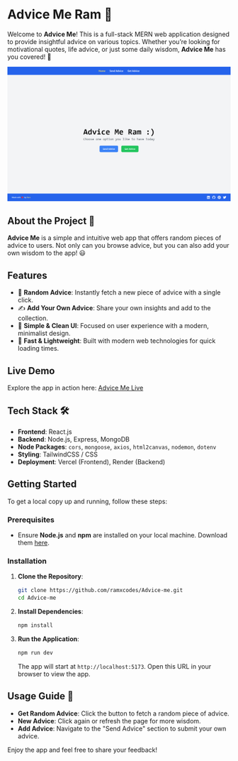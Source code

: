 # Advice Me Ram 💬

Welcome to **Advice Me**! This is a full-stack MERN web application designed to provide insightful advice on various topics. Whether you’re looking for motivational quotes, life advice, or just some daily wisdom, **Advice Me** has you covered! 🌟

![App Preview](https://raw.githubusercontent.com/ramxcodes/Advice-me/refs/heads/main/public/preview.png)

## About the Project 📖

**Advice Me** is a simple and intuitive web app that offers random pieces of advice to users. Not only can you browse advice, but you can also add your own wisdom to the app! 😃

## Features

- 🌈 **Random Advice**: Instantly fetch a new piece of advice with a single click.
- ✍️ **Add Your Own Advice**: Share your own insights and add to the collection.
- 🎨 **Simple & Clean UI**: Focused on user experience with a modern, minimalist design.
- 🚀 **Fast & Lightweight**: Built with modern web technologies for quick loading times.

## Live Demo

Explore the app in action here: [Advice Me Live](https://advice-me-ram.vercel.app/)

## Tech Stack 🛠️

- **Frontend**: React.js
- **Backend**: Node.js, Express, MongoDB
- **Node Packages**: `cors`, `mongoose`, `axios`, `html2canvas`, `nodemon`, `dotenv`
- **Styling**: TailwindCSS / CSS
- **Deployment**: Vercel (Frontend), Render (Backend)

## Getting Started

To get a local copy up and running, follow these steps:

### Prerequisites

- Ensure **Node.js** and **npm** are installed on your local machine. Download them [here](https://nodejs.org/).

### Installation

1. **Clone the Repository**:
   ```bash
   git clone https://github.com/ramxcodes/Advice-me.git
   cd Advice-me
   ```

2. **Install Dependencies**:
   ```bash
   npm install
   ```

3. **Run the Application**:
   ```bash
   npm run dev
   ```
   The app will start at `http://localhost:5173`. Open this URL in your browser to view the app.

## Usage Guide 📌

- **Get Random Advice**: Click the button to fetch a random piece of advice.
- **New Advice**: Click again or refresh the page for more wisdom.
- **Add Advice**: Navigate to the "Send Advice" section to submit your own advice.

Enjoy the app and feel free to share your feedback!